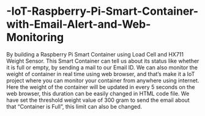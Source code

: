 # -IoT-Raspberry-Pi-Smart-Container-with-Email-Alert-and-Web-Monitoring

By building a Raspberry Pi Smart Container using Load Cell and HX711 Weight Sensor. This Smart Container can tell us about its status like whether it is full or empty, by sending a mail to our Email ID. We can also monitor the weight of container in real time using web browser, and that’s make it a IoT project where you can monitor your container from anywhere using internet. Here the weight of the container will be updated in every 5 seconds on the web browser, this duration can be easily changed in HTML code file. We have set the threshold weight value of 300 gram to send the email about that “Container is Full”, this limit can also be changed.
